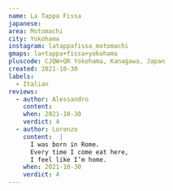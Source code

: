 ```yaml
---
name: La Tappa Fissa
japanese:
area: Motomachi
city: Yokohama
instagram: latappafissa_motomachi
gmaps: la+tappa+fissa+yokohama
pluscode: CJQW+QR Yokohama, Kanagawa, Japan
created: 2021-10-30
labels:
  - Italian
reviews:
  - author: Alessandro
    content:
    when: 2021-10-30
    verdict: 4
  - author: Lorenzo
    content:  |
      I was born in Rome.
      Every time I come eat here,
      I feel like I’m home.
    when: 2021-10-30
    verdict: 4
---
```

